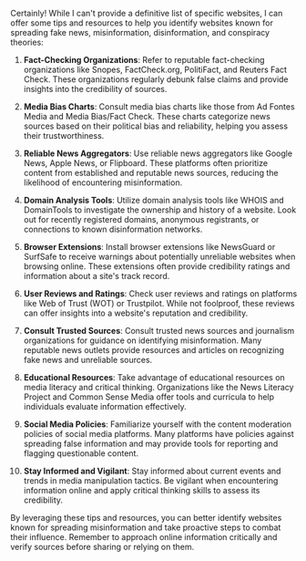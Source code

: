 Certainly! While I can't provide a definitive list of specific websites, I can offer some tips and resources to help you identify websites known for spreading fake news, misinformation, disinformation, and conspiracy theories:

1. **Fact-Checking Organizations**: Refer to reputable fact-checking organizations like Snopes, FactCheck.org, PolitiFact, and Reuters Fact Check. These organizations regularly debunk false claims and provide insights into the credibility of sources.

2. **Media Bias Charts**: Consult media bias charts like those from Ad Fontes Media and Media Bias/Fact Check. These charts categorize news sources based on their political bias and reliability, helping you assess their trustworthiness.

3. **Reliable News Aggregators**: Use reliable news aggregators like Google News, Apple News, or Flipboard. These platforms often prioritize content from established and reputable news sources, reducing the likelihood of encountering misinformation.

4. **Domain Analysis Tools**: Utilize domain analysis tools like WHOIS and DomainTools to investigate the ownership and history of a website. Look out for recently registered domains, anonymous registrants, or connections to known disinformation networks.

5. **Browser Extensions**: Install browser extensions like NewsGuard or SurfSafe to receive warnings about potentially unreliable websites when browsing online. These extensions often provide credibility ratings and information about a site's track record.

6. **User Reviews and Ratings**: Check user reviews and ratings on platforms like Web of Trust (WOT) or Trustpilot. While not foolproof, these reviews can offer insights into a website's reputation and credibility.

7. **Consult Trusted Sources**: Consult trusted news sources and journalism organizations for guidance on identifying misinformation. Many reputable news outlets provide resources and articles on recognizing fake news and unreliable sources.

8. **Educational Resources**: Take advantage of educational resources on media literacy and critical thinking. Organizations like the News Literacy Project and Common Sense Media offer tools and curricula to help individuals evaluate information effectively.

9. **Social Media Policies**: Familiarize yourself with the content moderation policies of social media platforms. Many platforms have policies against spreading false information and may provide tools for reporting and flagging questionable content.

10. **Stay Informed and Vigilant**: Stay informed about current events and trends in media manipulation tactics. Be vigilant when encountering information online and apply critical thinking skills to assess its credibility.

By leveraging these tips and resources, you can better identify websites known for spreading misinformation and take proactive steps to combat their influence. Remember to approach online information critically and verify sources before sharing or relying on them.